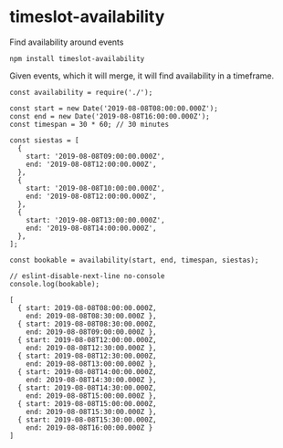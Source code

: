 # timeslot-availability

Find availability around events

    npm install timeslot-availability

Given events, which it will merge, it will find availability in a timeframe.


    const availability = require('./');

    const start = new Date('2019-08-08T08:00:00.000Z');
    const end = new Date('2019-08-08T16:00:00.000Z');
    const timespan = 30 * 60; // 30 minutes

    const siestas = [
      {
        start: '2019-08-08T09:00:00.000Z',
        end: '2019-08-08T12:00:00.000Z',
      },
      {
        start: '2019-08-08T10:00:00.000Z',
        end: '2019-08-08T12:00:00.000Z',
      },
      {
        start: '2019-08-08T13:00:00.000Z',
        end: '2019-08-08T14:00:00.000Z',
      },
    ];

    const bookable = availability(start, end, timespan, siestas);

    // eslint-disable-next-line no-console
    console.log(bookable);

    [ 
      { start: 2019-08-08T08:00:00.000Z,
        end: 2019-08-08T08:30:00.000Z },
      { start: 2019-08-08T08:30:00.000Z,
        end: 2019-08-08T09:00:00.000Z },
      { start: 2019-08-08T12:00:00.000Z,
        end: 2019-08-08T12:30:00.000Z },
      { start: 2019-08-08T12:30:00.000Z,
        end: 2019-08-08T13:00:00.000Z },
      { start: 2019-08-08T14:00:00.000Z,
        end: 2019-08-08T14:30:00.000Z },
      { start: 2019-08-08T14:30:00.000Z,
        end: 2019-08-08T15:00:00.000Z },
      { start: 2019-08-08T15:00:00.000Z,
        end: 2019-08-08T15:30:00.000Z },
      { start: 2019-08-08T15:30:00.000Z,
        end: 2019-08-08T16:00:00.000Z } 
    ]
